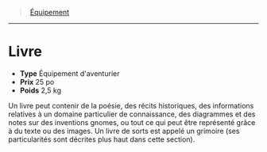 ﻿---
!EquipmentItem
Type: Équipement d'aventurier
Price: 25 po
Weight: 2,5 kg
Id: equipment_hd.md#livre
ParentLink: equipment_hd.md#Équipement
Name: Livre
ParentName: Équipement
NameLevel: 1
Attributes:
  Name: Livre
  Markdown: >+
    # <!--Name-->Livre<!--/Name-->


    - **Type** <!--Type-->Équipement d'aventurier<!--/Type-->

    - **Prix** <!--Price-->25 po<!--/Price-->

    - **Poids** <!--Weight-->2,5 kg<!--/Weight-->


    Un livre peut contenir de la poésie, des récits historiques, des informations relatives à un domaine particulier de connaissance, des diagrammes et des notes sur des inventions gnomes, ou tout ce qui peut être représenté grâce à du texte ou des images. Un livre de sorts est appelé un grimoire (ses particularités sont décrites plus haut dans cette section).

  Type: Équipement d'aventurier
  Price: 25 po
  Weight: 2,5 kg
AttributesDictionary: >+
  Name: Livre

  Markdown: >+

    # <!--Name-->Livre<!--/Name-->





    - **Type** <!--Type-->Équipement d'aventurier<!--/Type-->



    - **Prix** <!--Price-->25 po<!--/Price-->



    - **Poids** <!--Weight-->2,5 kg<!--/Weight-->





    Un livre peut contenir de la poésie, des récits historiques, des informations relatives à un domaine particulier de connaissance, des diagrammes et des notes sur des inventions gnomes, ou tout ce qui peut être représenté grâce à du texte ou des images. Un livre de sorts est appelé un grimoire (ses particularités sont décrites plus haut dans cette section).



  Type: Équipement d'aventurier

  Price: 25 po

  Weight: 2,5 kg

---
> [Équipement](hd_equipment.md)

---

# Livre

- **Type** Équipement d'aventurier
- **Prix** 25 po
- **Poids** 2,5 kg

Un livre peut contenir de la poésie, des récits historiques, des informations relatives à un domaine particulier de connaissance, des diagrammes et des notes sur des inventions gnomes, ou tout ce qui peut être représenté grâce à du texte ou des images. Un livre de sorts est appelé un grimoire (ses particularités sont décrites plus haut dans cette section).

